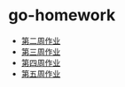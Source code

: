 # go-homework

- [第二周作业](./week2)
- [第三周作业](./week3)
- [第四周作业](https://github.com/ltinyho/lt-go-project)
- [第五周作业](./week5)
